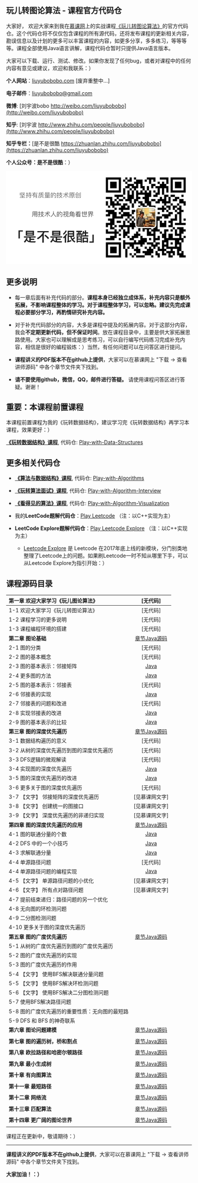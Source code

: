 ## 玩儿转图论算法 - 课程官方代码仓

大家好， 欢迎大家来到我在[慕课网](http://www.imooc.com/)上的实战课程[《玩儿转图论算法》]()的官方代码仓。这个代码仓将不仅仅包含课程的所有源代码，还将发布课程的更新相关内容，勘误信息以及计划的更多可以丰富课程的内容，如更多分享，多多练习，等等等等。课程全部使用Java语言讲解，课程代码仓暂时只提供Java语言版本。

大家可以下载、运行、测试、修改。如果你发现了任何bug，或者对课程中的任何内容有意见或建议，欢迎和我联系：）

**个人网站**：[liuyubobobo.com](http://liuyubobobo.com) [废弃重整中...]

**电子邮件**：[liuyubobobo@gmail.com](mailto:liuyubobobo@gmail.com)

**微博**: [刘宇波bobo http://weibo.com/liuyubobobo](http://weibo.com/liuyubobobo)

**知乎**: [刘宇波 http://www.zhihu.com/people/liuyubobobo](http://www.zhihu.com/people/liuyubobobo)

**知乎专栏：**[是不是很酷 https://zhuanlan.zhihu.com/liuyubobobo](https://zhuanlan.zhihu.com/liuyubobobo)

**个人公众号：是不是很酷**：）

![QRCode](qrcode.png)


## 更多说明

* 每一章后面有补充代码的部分。**课程本身已经独立成体系，补充内容只是额外拓展，不影响课程整体的学习。对于课程整体学习，可以忽略。建议先完成课程必要部分学习，再酌情研究补充内容。**

* 对于补充代码部分的内容，大多是课程中提及的拓展内容。对于这部分内容，我会**不定期更新代码，但不保证时间**。放在课程目录中，主要是供大家拓展思路使用。大家也可以理解成是思考练习，可以自行编写代码练习完成补充内容，相信是很好的编程锻炼：）当然，有任何问题可以在问答区进行提问。

* **课程讲义的PDF版本不在github上提供**，大家可以在慕课网上 "下载 -> 查看讲师源码" 中各个章节文件夹下找到。

* **请不要使用github，微信，QQ，邮件进行答疑。** 请使用课程问答区进行答疑。谢谢！

## 重要：本课程前置课程

本课程前置课程为我的《玩转数据结构》，建议学习完《玩转数据结构》再学习本课程，效果更好：）

[**《玩转数据结构》课程**](https://coding.imooc.com/class/207.html), 代码仓: [Play-with-Data-Structures](https://github.com/liuyubobobo/Play-with-Data-Structures)

## 更多相关代码仓

* [**《算法与数据结构》课程**](https://coding.imooc.com/class/71.html), 代码仓: [Play-with-Algorithms](https://github.com/liuyubobobo/Play-with-Algorithms)

* [**《玩转算法面试》课程**](https://coding.imooc.com/class/82.html), 代码仓: [Play-with-Algorithm-Interview](https://github.com/liuyubobobo/Play-with-Algorithm-Interview)

* [**《看得见的算法》课程**](https://coding.imooc.com/class/138.html), 代码仓: [Play-with-Algorithm-Visualization](https://github.com/liuyubobobo/Play-with-Algorithm-Visualization)

* 我的**LeetCode题解代码仓**：[Play Leetcode](https://github.com/liuyubobobo/Play-Leetcode) （注：以C++实现为主）

* **LeetCode Explore题解代码仓**：[Play Leetcode Explore](https://github.com/liuyubobobo/Play-Leetcode-Explore) （注：以C++实现为主）
    * [Leetcode Explore](https://leetcode.com/explore/) 是 Leetcode 在2017年底上线的新模块，分门别类地整理了Leetcode上的问题。如果刷Leetcode一时不知从哪里下手，可以从Leetcode Explore为指引开始：）

## 课程源码目录 

| **第一章 欢迎大家学习《玩儿图论算法》** | [无代码] | 
| :--- | :---: | 
| 1-1 欢迎大家学习《玩儿转图论算法》 | [无代码] |
| 1-2 课程学习的更多说明 | [无代码] |
| 1-3 课程编程环境的搭建 | [无代码] |
| **第二章 图论基础** | [章节Java源码](02-Graph-Basics/) |
| 2-1 图的分类 | [无代码] |
| 2-2 图的基本概念 | [无代码] |
| 2-3 图的基本表示：邻接矩阵 | [Java](02-Graph-Basics/03-Adjacency-Matrix/src/) |
| 2-4 更多图的方法 | [Java](02-Graph-Basics/04-Other-Methods-in-Graph/src/) |
| 2-5 图的基本表示：邻接表 | [无代码] |
| 2-6 邻接表的实现| [Java](02-Graph-Basics/06-Adjacency-List/src/) |
| 2-7 邻接表的问题和改进 | [无代码] |
| 2-8 实现邻接表的改进 | [Java](02-Graph-Basics/08-Adjacency-Set/src/) |
| 2-9 图的基本表示的比较 | [Java](02-Graph-Basics/09-Graph-Representation-Comparation/src/) |
| **第三章 图的深度优先遍历** | [章节Java源码](03-Graph-DFS/) |
| 3-1 数据结构遍历的意义 | [无代码] |
| 3-2 从树的深度优先遍历到图的深度优先遍历 | [无代码] |
| 3-3 DFS逻辑的微观解读 | [无代码] |
| 3-4 实现图的深度优先遍历 | [Java](03-Graph-DFS/04-Graph-DFS-Implementation/src/) |
| 3-5 图的深度优先遍历的改进 | [Java](03-Graph-DFS/05-Graph-DFS-Improvement/src/) |
| 3-6 更多关于图的深度优先遍历 | [无代码] |
| 3-7 【文字】 邻接矩阵的深度优先遍历 | [见慕课网文字] |
| 3-8 【文字】 创建统一的图接口 | [见慕课网文字] |
| 3-9 【文字】 深度优先遍历的非递归实现 | [见慕课网文字] |
| **第四章 图的深度优先遍历的应用** | [章节Java源码](04-Graph-DFS-Applications/)  |
| 4-1 图的联通分量的个数 | [Java](04-Graph-DFS-Applications/01-Connected-Components-Count/src/) |
| 4-2 DFS 中的一个小技巧 | [Java](04-Graph-DFS-Applications/02-Connected-Components/src/) |
| 4-3 求解联通分量 | [Java](04-Graph-DFS-Applications/03-More-about-Connected-Components/src/) |
| 4-4 单源路径问题 | [无代码] |
| 4-4 单源路径问题的编程实现 | [Java](04-Graph-DFS-Applications/05-Single-Source-Path/src/) |
| 4-5 【文字】 单源路径问题的小优化 | [见慕课网文字] |
| 4-6 【文字】 所有点对路径问题 | [见慕课网文字] |
| 4-7 提前结束递归：路径问题的另一个优化 | |
| 4-8 无向图的环检测问题 |  |
| 4-9 二分图检测问题 |  |
| 4-10 更多关于图的深度优先遍历 |  |
| **第五章 图的广度优先遍历** | [章节Java源码](05-Graph-BFS/)  |
| 5-1 从树的广度优先遍历到图的广度优先遍历 | |
| 5-2 图的广度优先遍历的实现 | |
| 5-3 图的广度优先遍历的作用 | |
| 5-4 【文字】 使用BFS解决联通分量问题 | |
| 5-5 【文字】 使用BFS解决环检测问题 | |
| 5-6 【文字】 使用BFS解决二分图检测问题 | |
| 5-7 使用BFS解决路径问题 | |
| 5-8 图的广度优先遍历的重要性质：无向图的最短路 | |
| 5-9 DFS 和 BFS 的神奇联系 | |
| **第六章 图论问题建模** | [章节Java源码]()  |
| | |
| **第七章 图的遍历树，桥和割点** | [章节Java源码]()  |
| | |
| **第八章 欧拉路径和哈密尔顿路径** | [章节Java源码]()  |
| | |
| **第九章 最小生成树** | [章节Java源码]()  |
| | |
| **第十章 有向图算法** | [章节Java源码]()  |
| | |
| **第十一章 最短路径** | [章节Java源码]()  |
| | |
| **第十二章 网络流** | [章节Java源码]()  |
| | |
| **第十三章 匹配算法** | [章节Java源码]()  |
| | |
| **第十四章 更广阔的图论世界** | [章节Java源码]()  |
| | |


课程正在更新中，敬请期待：）

---

**课程讲义的PDF版本不在github上提供**，大家可以在慕课网上 "下载 -> 查看讲师源码" 中各个章节文件夹下找到。

**大家加油！：）**